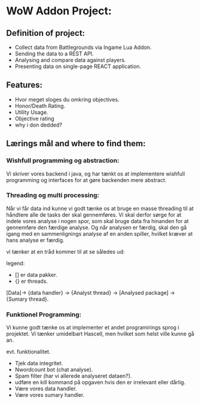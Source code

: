 # WoW Addon Project:

## Definition of project:

- Collect data from Battlegrounds via Ingame Lua Addon.
- Sending the data to a REST API.
- Analysing and compare data against players.
- Presenting data on single-page REACT application.

## Features: 
- Hvor meget sloges du omkring objectives.
- Honor/Death Rating.
- Utility Usage.
- Objective rating
- why i don dedded?


## Lærings mål and where to find them:

### Wishfull programming og abstraction:

Vi skriver vores backend i java, og har tænkt os at implementere wishfull programming og interfaces for at gøre backenden mere abstract.

### Threading og multi processing:

Når vi får data ind kunne vi godt tænke os at bruge en masse threading til at håndtere alle de tasks der skal gennemføres. Vi skal derfor sørge for at indele vores analyse i nogen spor, som skal bruge data fra hinanden for at gennemføre den færdige analyse. Og når analysen er færdig, skal den gå igang med en sammenlignings analyse af en anden spiller, hvilket kræver at hans analyse er færdig.

vi tænker at en tråd kommer til at se således ud:

legend: 
- [] er data pakker.
- {} er threads.

[Data]-> {data handler} -> {Analyst thread} -> [Analysed package] -> {Sumary thread}.


### Funktionel Programming:

Vi kunne godt tænke os at implementer et andet programirings sprog i projektet. Vi tænker umidelbart Hascell, men hvilket som helst ville kunne gå an.

evt. funktionalitet.

- Tjek data integritet.
- Nwordcount bot (chat analyse).
- Spam filter (har vi allerede analyseret dataen?).
- udføre en kill kommand på opgaven hvis den er irrelevant eller dårlig.
- Være vores data handler.
- Være vores sumary handler.



